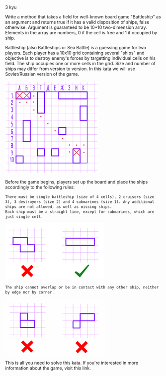 3 kyu

Write a method that takes a field for well-known board game "Battleship" as an argument and returns true if it has a valid disposition of ships, false otherwise. Argument is guaranteed to be 10*10 two-dimension array. Elements in the array are numbers, 0 if the cell is free and 1 if occupied by ship.

Battleship (also Battleships or Sea Battle) is a guessing game for two players. Each player has a 10x10 grid containing several "ships" and objective is to destroy enemy's forces by targetting individual cells on his field. The ship occupies one or more cells in the grid. Size and number of ships may differ from version to version. In this kata we will use Soviet/Russian version of the game.

![alt text](IWxeRBV.png)

Before the game begins, players set up the board and place the ships accordingly to the following rules:

    There must be single battleship (size of 4 cells), 2 cruisers (size 3), 3 destroyers (size 2) and 4 submarines (size 1). Any additional ships are not allowed, as well as missing ships.
    Each ship must be a straight line, except for submarines, which are just single cell.
![alt text](FleBpT9.png)

    The ship cannot overlap or be in contact with any other ship, neither by edge nor by corner.
![alt text](MuLvnug.png)

This is all you need to solve this kata. If you're interested in more information about the game, visit this link.